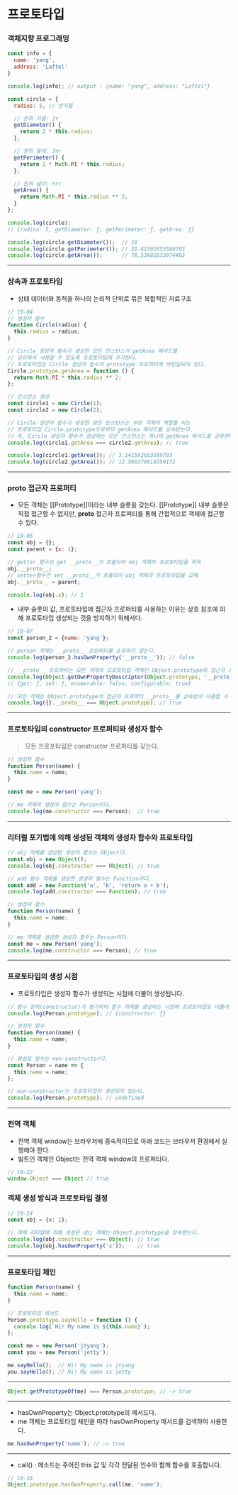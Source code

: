 # 프로토타입
### 객체지향 프로그래밍

```javascript
const info = {
  name: 'yang',
  address: 'Laftel'
}

console.log(info); // output : {name: "yang", address: "Laftel"}

const circle = {
  radius: 5, // 반지름

  // 원의 지름: 2r
  getDiameter() {
    return 2 * this.radius;
  },

  // 원의 둘레: 2πr
  getPerimeter() {
    return 2 * Math.PI * this.radius;
  },

  // 원의 넓이: πrr
  getArea() {
    return Math.PI * this.radius ** 2;
  }
};

console.log(circle);
// {radius: 5, getDiameter: ƒ, getPerimeter: ƒ, getArea: ƒ}

console.log(circle.getDiameter());  // 10
console.log(circle.getPerimeter()); // 31.41592653589793
console.log(circle.getArea());      // 78.53981633974483
```
---
### 상속과 프로토타입
* 상태 데이터와 동적을 하나의 논리적 단위로 묶은 복합적인 자료구조
```javascript
// 19-04
// 생성자 함수
function Circle(radius) {
  this.radius = radius;
}

// Circle 생성자 함수가 생성한 모든 인스턴스가 getArea 메서드를
// 공유해서 사용할 수 있도록 프로토타입에 추가한다.
// 프로토타입은 Circle 생성자 함수의 prototype 프로퍼티에 바인딩되어 있다.
Circle.prototype.getArea = function () {
  return Math.PI * this.radius ** 2;
};

// 인스턴스 생성
const circle1 = new Circle(1);
const circle2 = new Circle(2);

// Circle 생성자 함수가 생성한 모든 인스턴스는 부모 객체의 역할을 하는
// 프로토타입 Circle.prototype으로부터 getArea 메서드를 상속받는다.
// 즉, Circle 생성자 함수가 생성하는 모든 인스턴스는 하나의 getArea 메서드를 공유한다.
console.log(circle1.getArea === circle2.getArea); // true

console.log(circle1.getArea()); // 3.141592653589793
console.log(circle2.getArea()); // 12.566370614359172
```
---
### __proto__ 접근자 프로퍼티
* 모든 객체는 [[Prototype]]이라는 내부 슬룻을 갖는다. [[Prototype]] 내부 슬룻은 직접 접근할 수 없지만, __proto__ 접근자 프로퍼티를 통해 간접적으로 객체에 접근할 수 있다.

```javascript
// 19-06
const obj = {};
const parent = {x: 1};

// getter 함수인 get __proto__가 호출되어 obj 객체의 프로토타입을 취득
obj.__proto__;
// setter함수인 set __proto__가 호출되어 obj 객체의 프로토타입을 교체
obj.__proto__ = parent;

console.log(obj.x); // 1
```

* 내부 슬룻의 값, 프로토타입에 접근자 프로퍼티를 사용하는 이유는 상호 참조에 의해 프로토타입 생성되는 것을 방지하기 위해서다.

```javascript
// 19-07
const person_2 = {name: 'yang'};

// person 객체는 __proto__ 프로퍼티를 소유하지 않는다.
console.log(person_2.hasOwnProperty('__proto__')); // false

// __proto__ 프로퍼티는 모든 객체의 프로토타입 객체인 Object.prototype의 접근자 프로퍼티다.
console.log(Object.getOwnPropertyDescriptor(Object.prototype, '__proto__'));
// {get: ƒ, set: ƒ, enumerable: false, configurable: true}

// 모든 객체는 Object.prototype의 접근자 프로퍼티 __proto__를 상속받아 사용할 수 있다.
console.log({}.__proto__ === Object.prototype); // true
```
---
### 프로토타입의 constructor 프로퍼티와 생성자 함수

> 모든 프로포타입은 constructor 프로퍼티를 갖는다.

```javascript
// 생성자 함수
function Person(name) {
  this.name = name;
}

const me = new Person('yang');

// me 객체의 생성자 함수는 Person이다.
console.log(me.constructor === Person);  // true
```
---
### 리터럴 포기법에 의해 생성된 객체의 생성자 함수와 프로토타입

```javascript
// obj 객체를 생성한 생성자 함수는 Object다.
const obj = new Object();
console.log(obj.constructor === Object); // true

// add 함수 객체를 생성한 생성자 함수는 Function이다.
const add = new Function('a', 'b', 'return a + b');
console.log(add.constructor === Function); // true

// 생성자 함수
function Person(name) {
  this.name = name;
}

// me 객체를 생성한 생성자 함수는 Person이다.
const me = new Person('yang');
console.log(me.constructor === Person); // true
```
---
### 프로토타입의 생성 시점
* 프로토타입은 생성자 함수가 생성되는 시점에 더불어 생성됩니다.

```javascript
// 함수 정의(constructor)가 평가되어 함수 객체를 생성하는 시점에 프로토타입도 더불어 생성된다.
console.log(Person.prototype); // {constructor: ƒ}

// 생성자 함수
function Person(name) {
  this.name = name;
}
```

```javascript
// 화살표 함수는 non-constructor다.
const Person = name => {
  this.name = name;
};

// non-constructor는 프로토타입이 생성되지 않는다.
console.log(Person.prototype); // undefined
```
---
### 전역 객체

* 전역 객체 window는 브라우저에 종속적이므로 아래 코드는 브라우저 환경에서 실행해야 한다.
* 빌트인 객체인 Object는 전역 객체 window의 프로퍼티다.
```javascript
// 19-22
window.Object === Object // true
```

### 객체 생성 방식과 프로토타입 결정

```javascript
// 19-24
const obj = {x: 1};

// 객체 리터럴에 의해 생성된 obj 객체는 Object.prototype을 상속받는다.
console.log(obj.constructor === Object); // true
console.log(obj.hasOwnProperty('x'));    // true
```
---
### 프로토타입 체인

```javascript
function Person(name) {
  this.name = name;
}

// 프로토타입 메서드
Person.prototype.sayHello = function () {
  console.log(`Hi! My name is ${this.name}`);
};

const me = new Person('jtyang');
const you = new Person('jetty');

me.sayHello();  // Hi! My name is jtyang
you.sayHello(); // Hi! My name is jetty
```
---
```javascript
Object.getPrototypeOf(me) === Person.prototype; // -> true
```
---
* hasOwnProperty는 Object.prototype의 메서드다.
* me 객체는 프로토타입 체인을 따라 hasOwnProperty 메서드를 검색하여 사용한다. 
```javascript
me.hasOwnProperty('name'); // -> true
```
---
* call() : 메소드는 주어진 this 값 및 각각 전달된 인수와 함께 함수를 호출합니다.
```javascript
// 19-33
Object.prototype.hasOwnProperty.call(me, 'name');
```